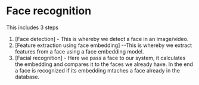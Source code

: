 # Face recognition
This includes 3 steps
1. [Face detection] - This is whereby we detect a face in an image/video.
2. [Feature extraction using face embedding] --This is whereby we extract features from a face using a face embedding model.
3. [Facial recognition] - Here we pass a face to our system, it calculates the embedding and compares it to the faces we already have. In the end a face is recognized if its embedding mtaches a face already in the database. 

